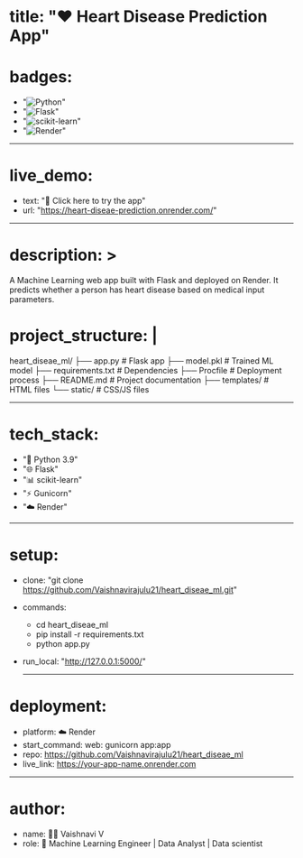 # title: "❤️ Heart Disease Prediction App"

# badges:
  - "![Python](https://img.shields.io/badge/Python-3.9-blue?logo=python)"
  - "![Flask](https://img.shields.io/badge/Flask-Framework-black?logo=flask)"
  - "![scikit-learn](https://img.shields.io/badge/scikit--learn-ML-orange?logo=scikit-learn)"
  - "![Render](https://img.shields.io/badge/Deployed%20on-Render-green?logo=render)"
---
# live_demo:
- text: "🚀 Click here to try the app"
- url: "https://heart-diseae-prediction.onrender.com/"

---

# description: >
  A Machine Learning web app built with Flask and deployed on Render.
  It predicts whether a person has heart disease based on medical input parameters.
  

# project_structure: |
  heart_diseae_ml/
  ├── app.py             # Flask app
  ├── model.pkl          # Trained ML model
  ├── requirements.txt   # Dependencies
  ├── Procfile           # Deployment process
  ├── README.md          # Project documentation
  ├── templates/         # HTML files
  └── static/            # CSS/JS files

  ---

# tech_stack:
  - "🐍 Python 3.9"
  - "🌐 Flask"
  - "📊 scikit-learn"
  - "⚡ Gunicorn"
  - "☁️ Render"
    
---
# setup:
  - clone: "git clone https://github.com/Vaishnavirajulu21/heart_diseae_ml.git"
  - commands:
    - cd heart_diseae_ml
    - pip install -r requirements.txt
    - python app.py
  - run_local: "http://127.0.0.1:5000/"

    ---

# deployment:
 - platform: ☁️ Render
 - start_command: web: gunicorn app:app
 - repo: https://github.com/Vaishnavirajulu21/heart_diseae_ml
 -  live_link: https://your-app-name.onrender.com

---

# author:
  - name: 👩‍💻 Vaishnavi V
  - role: 📌 Machine Learning Engineer | Data Analyst | Data scientist
